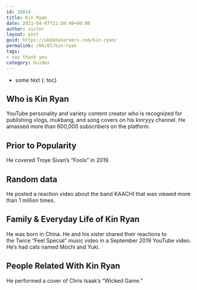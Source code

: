 ```yaml
---
id: 18814
title: Kin Ryan
date: 2021-04-07T21:50:49+00:00
author: victor
layout: post
guid: https://ukdataservers.com/kin-ryan/
permalink: /04/07/kin-ryan
tags:
- say thank you
category: Guides
---
```


* some text
{: toc}


## Who is Kin Ryan



YouTube personality and variety content creator who is recognized for publishing vlogs, mukbang, and song covers on his kinryyy channel. He amassed more than 600,000 subscribers on the platform.

                
                
                
## Prior to Popularity



He covered Troye Sivan&#8217;s &#8220;Fools&#8221; in 2019.

                
                
                
## Random data



He posted a reaction video about the band KAACHI that was viewed more than 1 million times. 

                
                
                
## Family & Everyday Life of Kin Ryan



He was born in China. He and his sister shared their reactions to the Twice &#8220;Feel Special&#8221; music video in a September 2019 YouTube video. He&#8217;s had cats named Mochi and Yuki.

                
                
                
## People Related With Kin Ryan



He performed a cover of Chris Isaak&#8217;s &#8220;Wicked Game.&#8221; 

                
              
            
          
          
          